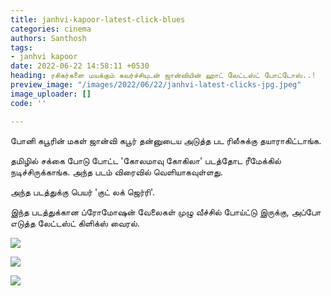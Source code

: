 ```yaml
---
title: janhvi-kapoor-latest-click-blues
categories: cinema
authors: Santhosh
tags:
- janhvi kapoor
date: 2022-06-22 14:58:11 +0530
heading: ரசிகர்களை மயக்கும் கவர்ச்சியுடன் ஜான்வியின் ஹாட் லேட்டஸ்ட் போட்டோஸ்..!
preview_image: "/images/2022/06/22/janhvi-latest-clicks-jpg.jpeg"
image_uploader: []
code: ''

---
```

போனி கபூரின் மகள் ஜான்வி கபூர் தன்னுடைய அடுத்த பட ரிலீசுக்கு தயாராகிட்டாங்க.

தமிழில் சக்கை போடு போட்ட 'கோலமாவு கோகிலா' படத்தோட ரீமேக்கில் நடிச்சிருக்காங்க. அந்த படம் விரைவில் வெளியாகவுள்ளது.

அந்த படத்துக்கு பெயர் 'குட் லக் ஜெர்ரி'.

இந்த படத்துக்கான ப்ரோமோஷன் வேலைகள் முழு வீச்சில் போய்ட்டு இருக்கு, அப்போ எடுத்த லேட்டஸ்ட் கிளிக்ஸ் வைரல்.

![](/images/2022/06/22/jahvi-kapoor-blues-3-jpg.jpeg)

![](/images/2022/06/22/jahvi-kapoor-blues-2-jpg.jpeg)

![](/images/2022/06/22/jahvi-kapoor-blues-1-jpg.jpeg)
